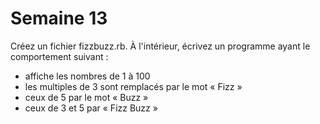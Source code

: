 # Semaine 13

Créez un fichier fizzbuzz.rb. À l'intérieur, écrivez un programme ayant le comportement suivant :

* affiche les nombres de 1 à 100
* les multiples de 3 sont remplacés par le mot « Fizz »
* ceux de 5 par le mot « Buzz »
* ceux de 3 et 5 par « Fizz Buzz »
